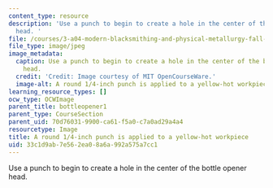 ```yaml
---
content_type: resource
description: 'Use a punch to begin to create a hole in the center of the bottle opener
  head. '
file: /courses/3-a04-modern-blacksmithing-and-physical-metallurgy-fall-2008/33c1d9ab7e562ea08a6a992a575a7cc1_055.jpg
file_type: image/jpeg
image_metadata:
  caption: Use a punch to begin to create a hole in the center of the bottle opener
    head.
  credit: 'Credit: Image courtesy of MIT OpenCourseWare.'
  image-alt: A round 1/4-inch punch is applied to a yellow-hot workpiece.
learning_resource_types: []
ocw_type: OCWImage
parent_title: bottleopener1
parent_type: CourseSection
parent_uid: 70d76031-9900-ca61-f5a0-c7a0ad29a4a4
resourcetype: Image
title: A round 1/4-inch punch is applied to a yellow-hot workpiece
uid: 33c1d9ab-7e56-2ea0-8a6a-992a575a7cc1
---
```

Use a punch to begin to create a hole in the center of the bottle opener head. 


